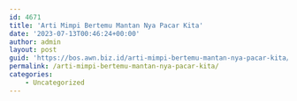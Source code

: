 ```yaml
---
id: 4671
title: 'Arti Mimpi Bertemu Mantan Nya Pacar Kita'
date: '2023-07-13T00:46:24+00:00'
author: admin
layout: post
guid: 'https://bos.awn.biz.id/arti-mimpi-bertemu-mantan-nya-pacar-kita/'
permalink: /arti-mimpi-bertemu-mantan-nya-pacar-kita/
categories:
    - Uncategorized
---
```


